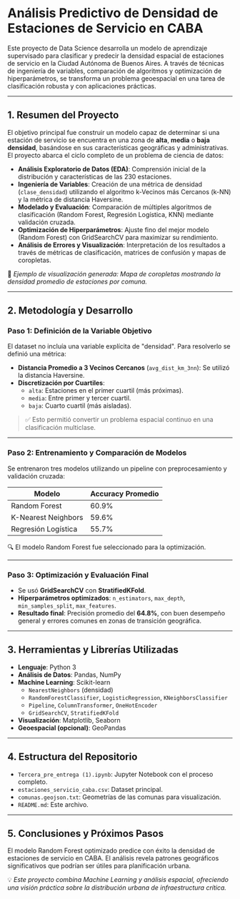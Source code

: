 # Análisis Predictivo de Densidad de Estaciones de Servicio en CABA

Este proyecto de Data Science desarrolla un modelo de aprendizaje supervisado para clasificar y predecir la densidad espacial de estaciones de servicio en la Ciudad Autónoma de Buenos Aires. A través de técnicas de ingeniería de variables, comparación de algoritmos y optimización de hiperparámetros, se transforma un problema geoespacial en una tarea de clasificación robusta y con aplicaciones prácticas.

---

## 1. Resumen del Proyecto

El objetivo principal fue construir un modelo capaz de determinar si una estación de servicio se encuentra en una zona de **alta**, **media** o **baja densidad**, basándose en sus características geográficas y administrativas. El proyecto abarca el ciclo completo de un problema de ciencia de datos:

- **Análisis Exploratorio de Datos (EDA)**: Comprensión inicial de la distribución y características de las 230 estaciones.
- **Ingeniería de Variables**: Creación de una métrica de densidad (`clase_densidad`) utilizando el algoritmo k-Vecinos más Cercanos (k-NN) y la métrica de distancia Haversine.
- **Modelado y Evaluación**: Comparación de múltiples algoritmos de clasificación (Random Forest, Regresión Logística, KNN) mediante validación cruzada.
- **Optimización de Hiperparámetros**: Ajuste fino del mejor modelo (Random Forest) con GridSearchCV para maximizar su rendimiento.
- **Análisis de Errores y Visualización**: Interpretación de los resultados a través de métricas de clasificación, matrices de confusión y mapas de coropletas.

📍 *Ejemplo de visualización generada: Mapa de coropletas mostrando la densidad promedio de estaciones por comuna.*

---

## 2. Metodología y Desarrollo

### Paso 1: Definición de la Variable Objetivo

El dataset no incluía una variable explícita de "densidad". Para resolverlo se definió una métrica:

- **Distancia Promedio a 3 Vecinos Cercanos** (`avg_dist_km_3nn`): Se utilizó la distancia Haversine.
- **Discretización por Cuartiles**:
  - `alta`: Estaciones en el primer cuartil (más próximas).
  - `media`: Entre primer y tercer cuartil.
  - `baja`: Cuarto cuartil (más aisladas).

> ✅ Esto permitió convertir un problema espacial continuo en una clasificación multiclase.

---

### Paso 2: Entrenamiento y Comparación de Modelos

Se entrenaron tres modelos utilizando un pipeline con preprocesamiento y validación cruzada:

| Modelo                | Accuracy Promedio |
|-----------------------|-------------------|
| Random Forest         | 60.9%             |
| K-Nearest Neighbors   | 59.6%             |
| Regresión Logística   | 55.7%             |

🔍 El modelo Random Forest fue seleccionado para la optimización.

---

### Paso 3: Optimización y Evaluación Final

- Se usó **GridSearchCV** con **StratifiedKFold**.
- **Hiperparámetros optimizados**: `n_estimators`, `max_depth`, `min_samples_split`, `max_features`.
- **Resultado final**: Precisión promedio del **64.8%**, con buen desempeño general y errores comunes en zonas de transición geográfica.

---

## 3. Herramientas y Librerías Utilizadas

- **Lenguaje**: Python 3
- **Análisis de Datos**: Pandas, NumPy
- **Machine Learning**: Scikit-learn
  - `NearestNeighbors` (densidad)
  - `RandomForestClassifier`, `LogisticRegression`, `KNeighborsClassifier`
  - `Pipeline`, `ColumnTransformer`, `OneHotEncoder`
  - `GridSearchCV`, `StratifiedKFold`
- **Visualización**: Matplotlib, Seaborn
- **Geoespacial (opcional)**: GeoPandas

---

## 4. Estructura del Repositorio

- `Tercera_pre_entrega (1).ipynb`: Jupyter Notebook con el proceso completo.
- `estaciones_servicio_caba.csv`: Dataset principal.
- `comunas.geojson.txt`: Geometrías de las comunas para visualización.
- `README.md`: Este archivo.

---

## 5. Conclusiones y Próximos Pasos

El modelo Random Forest optimizado predice con éxito la densidad de estaciones de servicio en CABA. El análisis revela patrones geográficos significativos que podrían ser útiles para planificación urbana.



💡 *Este proyecto combina Machine Learning y análisis espacial, ofreciendo una visión práctica sobre la distribución urbana de infraestructura crítica.*
